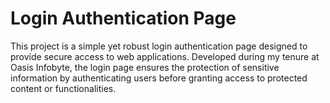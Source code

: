 # Login Authentication Page

This project is a simple yet robust login authentication page designed to provide secure access to web applications. Developed during my tenure at Oasis Infobyte, the login page ensures the protection of sensitive information by authenticating users before granting access to protected content or functionalities.
